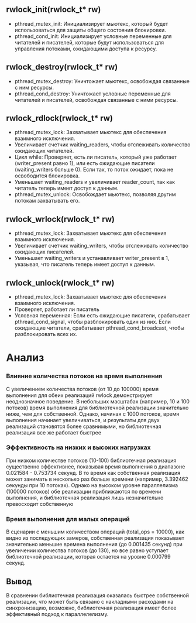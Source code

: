 ## rwlock_init(rwlock_t* rw)
* pthread_mutex_init: Инициализирует мьютекс, который будет использоваться для защиты общего состояния блокировки.
* pthread_cond_init: Инициализирует условные переменные для читателей и писателей, которые будут использоваться для управления потоками, ожидающими доступа к ресурсу.

## rwlock_destroy(rwlock_t* rw)
* pthread_mutex_destroy: Уничтожает мьютекс, освобождая связанные с ним ресурсы.
* pthread_cond_destroy: Уничтожает условные переменные для читателей и писателей, освобождая связанные с ними ресурсы.

## rwlock_rdlock(rwlock_t* rw)
* pthread_mutex_lock: Захватывает мьютекс для обеспечения взаимного исключения.
* Увеличивает счетчик waiting_readers, чтобы отслеживать количество ожидающих читателей.
* Цикл while: Проверяет, есть ли писатель, который уже работает (writer_present равно 1), или есть ожидающие писатели (waiting_writers больше 0). Если так, то поток ожидает, пока не освободится блокировка.
* Уменьшает waiting_readers и увеличивает reader_count, так как читатель теперь имеет доступ к данным.
* pthread_mutex_unlock: Освобождает мьютекс, позволяя другим потокам захватывать его.

## rwlock_wrlock(rwlock_t* rw)
* pthread_mutex_lock: Захватывает мьютекс для обеспечения взаимного исключения.
* Увеличивает счетчик waiting_writers, чтобы отслеживать количество ожидающих писателей.
* Уменьшает waiting_writers и устанавливает writer_present в 1, указывая, что писатель теперь имеет доступ к данным.

## rwlock_unlock(rwlock_t* rw)
* pthread_mutex_lock: Захватывает мьютекс для обеспечения взаимного исключения.
* Проверяет, работает ли писатель
* Условная переменная: Если есть ожидающие писатели, срабатывает pthread_cond_signal, чтобы разблокировать один из них. Если ожидающие читатели, срабатывает pthread_cond_broadcast, чтобы разблокировать всех их.


# Анализ
### Влияние количества потоков на время выполнения
С увеличением количества потоков (от 10 до 100000) время выполнения для обеих реализаций rwlock демонстрирует неоднозначное поведение. В небольших масштабах (например, 10 и 100 потоков) время выполнения для библиотечной реализации значительно ниже, чем для собственной. Однако, начиная с 1000 потоков, время выполнения начинает увеличиваться, и результаты для двух реализаций становятся более сравнимыми, но библиотечная реализация все же работает быстрее
### Эффективность на низких и высоких нагрузках
При низком количестве потоков (10-100) библиотечная реализация существенно эффективнее, показывая время выполнения в диапазоне 0.021584 - 0.753734 секунд. В то время как собственная реализация может занимать в несколько раз больше времени (например, 3.392462 секунды при 10 потоках).
Однако на высоком уровне параллелизма (100000 потоков) обе реализации приближаются по времени выполнения, и библиотечная реализация лишь незначительно превосходит собственную
### Время выполнения для малых операций
В сценарии с меньшим количеством операций (total_ops = 10000), как видно из последующих замеров, собственная реализация показывает значительно меньшие времена выполнения (до 0.001435 секунд) при увеличении количества потоков (до 130), но все равно уступает библиотечной реализации, которая остается на уровне 0.000799 секунд.

## Вывод
В сравнении библиотечная реализация оказалась быстрее собственной реализации, что может быть связано с накладными расходами на синхронизацию, возможно, библиотечная реализация имеет более эффективный подход к параллелелизму.
